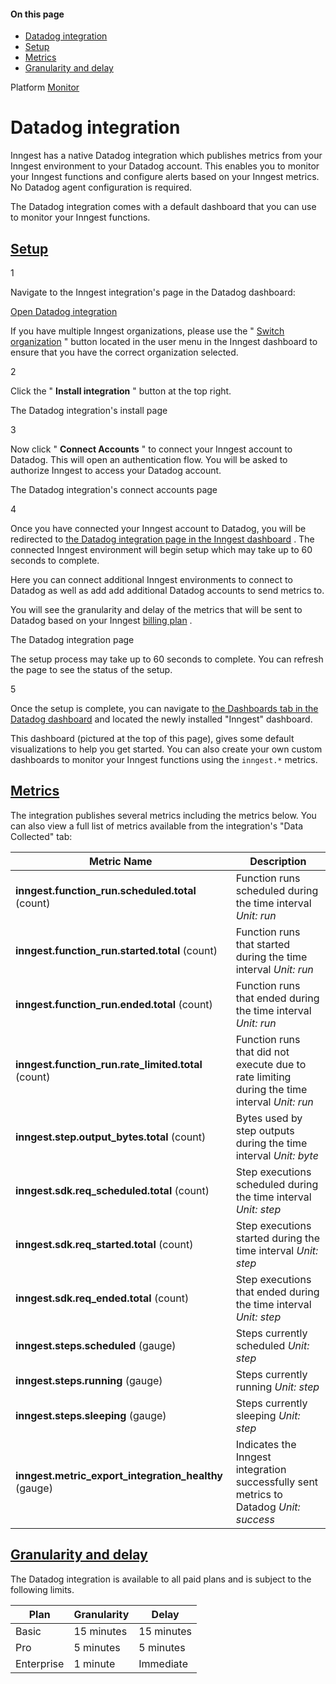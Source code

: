 #### On this page

- [Datadog integration](\docs\platform\monitor\datadog-integration#datadog-integration)
- [Setup](\docs\platform\monitor\datadog-integration#setup)
- [Metrics](\docs\platform\monitor\datadog-integration#metrics)
- [Granularity and delay](\docs\platform\monitor\datadog-integration#granularity-and-delay)

Platform [Monitor](\docs\platform\monitor\insights)

# Datadog integration

Inngest has a native Datadog integration which publishes metrics from your Inngest environment to your Datadog account. This enables you to monitor your Inngest functions and configure alerts based on your Inngest metrics. No Datadog agent configuration is required.

The Datadog integration comes with a default dashboard that you can use to monitor your Inngest functions.

<!-- image -->

## [Setup](\docs\platform\monitor\datadog-integration#setup)

1

Navigate to the Inngest integration's page in the Datadog dashboard:

[Open Datadog integration](https://app.datadoghq.com/integrations/inngest)

If you have multiple Inngest organizations, please use the " [Switch organization](https://app.inngest.com/organization-list) " button located in the user menu in the Inngest dashboard to ensure that you have the correct organization selected.

2

Click the " **Install integration** " button at the top right.

The Datadog integration's install page

<!-- image -->

3

Now click " **Connect Accounts** " to connect your Inngest account to Datadog. This will open an authentication flow. You will be asked to authorize Inngest to access your Datadog account.

The Datadog integration's connect accounts page

<!-- image -->

4

Once you have connected your Inngest account to Datadog, you will be redirected to [the Datadog integration page in the Inngest dashboard](https://app.inngest.com/settings/integrations/datadog) . The connected Inngest environment will begin setup which may take up to 60 seconds to complete.

Here you can connect additional Inngest environments to connect to Datadog as well as add add additional Datadog accounts to send metrics to.

You will see the granularity and delay of the metrics that will be sent to Datadog based on your Inngest [billing plan](\pricing) .

The Datadog integration page

<!-- image -->

The setup process may take up to 60 seconds to complete. You can refresh the page to see the status of the setup.

5

Once the setup is complete, you can navigate to [the Dashboards tab in the Datadog dashboard](https://app.datadoghq.com/dashboard/lists?q=Inngest) and located the newly installed "Inngest" dashboard.

This dashboard (pictured at the top of this page), gives some default visualizations to help you get started. You can also create your own custom dashboards to monitor your Inngest functions using the `inngest.*` metrics.

## [Metrics](\docs\platform\monitor\datadog-integration#metrics)

The integration publishes several metrics including the metrics below. You can also view a full list of metrics available from the integration's "Data Collected" tab:

| Metric Name                                               | Description                                                                                   |
|-----------------------------------------------------------|-----------------------------------------------------------------------------------------------|
| **inngest.function\_run.scheduled.total**  (count)        | Function runs scheduled during the time interval  *Unit: run*                                 |
| **inngest.function\_run.started.total**  (count)          | Function runs that started during the time interval  *Unit: run*                              |
| **inngest.function\_run.ended.total**  (count)            | Function runs that ended during the time interval  *Unit: run*                                |
| **inngest.function\_run.rate\_limited.total**  (count)    | Function runs that did not execute due to rate limiting during the time interval  *Unit: run* |
| **inngest.step.output\_bytes.total**  (count)             | Bytes used by step outputs during the time interval  *Unit: byte*                             |
| **inngest.sdk.req\_scheduled.total**  (count)             | Step executions scheduled during the time interval  *Unit: step*                              |
| **inngest.sdk.req\_started.total**  (count)               | Step executions started during the time interval  *Unit: step*                                |
| **inngest.sdk.req\_ended.total**  (count)                 | Step executions that ended during the time interval  *Unit: step*                             |
| **inngest.steps.scheduled**  (gauge)                      | Steps currently scheduled  *Unit: step*                                                       |
| **inngest.steps.running**  (gauge)                        | Steps currently running  *Unit: step*                                                         |
| **inngest.steps.sleeping**  (gauge)                       | Steps currently sleeping  *Unit: step*                                                        |
| **inngest.metric\_export\_integration\_healthy**  (gauge) | Indicates the Inngest integration successfully sent metrics to Datadog  *Unit: success*       |

## [Granularity and delay](\docs\platform\monitor\datadog-integration#granularity-and-delay)

The Datadog integration is available to all paid plans and is subject to the following limits.

| Plan       | Granularity   | Delay      |
|------------|---------------|------------|
| Basic      | 15 minutes    | 15 minutes |
| Pro        | 5 minutes     | 5 minutes  |
| Enterprise | 1 minute      | Immediate  |